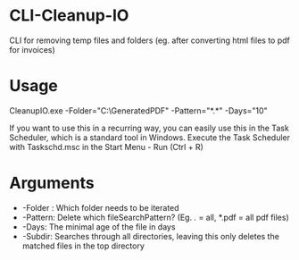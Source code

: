 CLI-Cleanup-IO
==============

CLI for removing temp files and folders (eg. after converting html files to pdf for invoices)


Usage
=====

CleanupIO.exe -Folder="C:\GeneratedPDF" -Pattern="\*.\*" -Days="10"

If you want to use this in a recurring way, you can easily use this in the Task Scheduler, which is a standard tool in Windows. Execute the Task Scheduler with Taskschd.msc in the Start Menu - Run (Ctrl + R)

Arguments 
=====

* -Folder : Which folder needs to be iterated
* -Pattern: Delete which fileSearchPattern? (Eg. *.* = all, *.pdf = all pdf files)
* -Days: The minimal age of the file in days
* -Subdir: Searches through all directories, leaving this only deletes the matched files in the top directory
